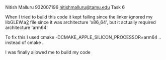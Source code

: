 Nitish Malluru
932007196
nitishmalluru@tamu.edu
Task 6

When I tried to build this code it kept failing since the linker ignored my libGLEW.a[2](glew.o) file since it was architecture 'x86_64', but it actually required architecture 'arm64'

To fix this I used
cmake -DCMAKE_APPLE_SILICON_PROCESSOR=arm64 ..
instead of
cmake ..

I was finally allowed me to build my code

